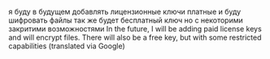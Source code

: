 я буду в будущем добавлять лицензионные ключи платные и буду шифровать файлы так же будет бесплатный ключ но с некоторими закритими возможностями
In the future, I will be adding paid license keys and will encrypt files. There will also be a free key, but with some restricted capabilities (translated via Google)
